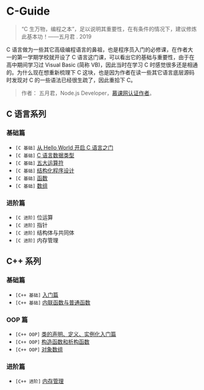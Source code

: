 # C-Guide

> “C 生万物，编程之本”，足以说明其重要性，在有条件的情况下，建议修炼此基本功！——五月君 . 2019

C 语言做为一些其它高级编程语言的鼻祖，也是程序员入门的必修课，在作者大一的第一学期学校就开设了 C 语言这门课，可以看出它的基础与重要性，由于在高中期间学习过 Visual Basic (简称 VB)，因此当时在学习 C 时感觉很多还是相通的。为什么现在想重新梳理下 C 这块，也是因为作者在读一些其它语言底层源码时发现对 C 的一些语法已经很生疏了，因此重拾下 C。

> 作者： 五月君，Node.js Developer，[慕课网认证作者](https://www.imooc.com/u/2667395)。

## C 语言系列

### 基础篇

- ```[C 基础]``` [从 Hello World 开启 C 语言之门](docs/hello.md)
- ```[C 基础]``` [C 语言数据类型](docs/c/type.md)
- ```[C 基础]``` [五大运算符](docs/c/operator.md)
- ```[C 基础]``` [结构化程序设计](docs/c/structured.md)
- ```[C 基础]``` [函数](docs/c/function.md)
- ```[C 基础]``` [数组](docs/c/array.md)

### 进阶篇

- ```[C 进阶]``` 位运算
- ```[C 进阶]``` 指针
- ```[C 进阶]``` 结构体与共同体
- ```[C 进阶]``` 内存管理

## C++ 系列

### 基础篇

- ```[C++ 基础]``` [入门篇](docs/cpp/base.md)
- ```[C++ 基础]``` [内联函数与普通函数](docs/cpp/function.md)

### OOP 篇

- ```[C++ OOP]``` [类的声明、定义、实例化入门篇](docs/cpp/oop-base.md)
- ```[C++ OOP]``` [构造函数和析构函数](docs/cpp/oop-constructor-destructor.md)
- ```[C++ OOP]``` [对象数组](docs/cpp/oop-constructor-destructor.md)

### 进阶篇

- ```[C++ 进阶]``` [内存管理](docs/cpp/memory.md)